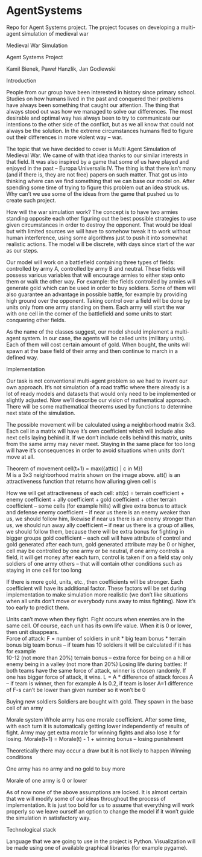# AgentSystems
Repo for Agent Systems project. The project focuses on developing a multi-agent simulation of medieval war

Medieval War Simulation 

Agent Systems Project 

Kamil Bienek, Paweł Hanzlik, Jan Godlewski 

 

Introduction 

People from our group have been interested in history since primary school. Studies on how humans lived in the past and conquered their problems have always been something that caught our attention. The thing that always stood out was how we managed to solve our differences. The most desirable and optimal way has always been to try to communicate our intentions to the other side of the conflict, but as we all know that could not always be the solution. In the extreme circumstances humans fled to figure out their differences in more violent way – war. 

The topic that we have decided to cover is Multi Agent Simulation of Medieval War. We came of with that idea thanks to our similar interests in that field. It was also inspired by a game that some of us have played and enjoyed in the past – Europa Universalis IV. The thing is that there isn’t many (and if there is, they are not free) papers on such matter. That got us into thinking where can we find something that we can base our model on. After spending some time of trying to figure this problem out an idea struck us. Why can’t we use some of the ideas from the game that pushed us to create such project. 

How will the war simulation work? The concept is to have two armies standing opposite each other figuring out the best possible strategies to use given circumstances in order to destroy the opponent. That would be ideal but with limited sources we will have to somehow tweak it to work without human interference, using some algorithms just to push it into somewhat realistic actions. The model will be discrete, with days since start of the war as our steps. 

Our model will work on a battlefield containing three types of fields: controlled by army A, controlled by army B and neutral. These fields will possess various variables that will encourage armies to either step onto them or walk the other way. For example: the fields controlled by armies will generate gold which can be used in order to buy soldiers. Some of them will also guarantee an advantage in possible battle, for example by providing high ground over the opponent. Taking control over a field will be done by units only from one army standing on them. Each army will start the war with one cell in the corner of the battlefield and some units to start conquering other fields. 

As the name of the classes suggest, our model should implement a multi-agent system. In our case, the agents will be called units (military units). Each of them will cost certain amount of gold. When bought, the units will spawn at the base field of their army and then continue to march in a defined way.  


Implementation 

Our task is not conventional multi-agent problem so we had to invent our own approach. It’s not simulation of a road traffic where there already is a lot of ready models and datasets that would only need to be implemented or slightly adjusted. Now we’ll describe our vision of mathematical approach. There will be some mathematical theorems used by functions to determine next state of the simulation.  

The possible movement will be calculated using a neighborhood matrix 3x3. Each cell in a matrix will have it’s own coefficient which will include also next cells laying behind it. If we don’t include cells behind this matrix, units from the same army may never meet. Staying in the same place for too long will have it’s consequences in order to avoid situations when units don’t move at all. 
 
  

Theorem of movement 
cell(t+1) = max({att(c) | c in M})  
M is a 3x3 neighborhood matrix shown on the image above. 
att() is an attractiveness function that returns how alluring given cell is 
 

How we will get attractiveness of each cell: 
att(c) = terrain coefficient + enemy coefficient + ally coefficient + gold coefficient + other 
terrain coefficient – some cells (for example hills) will give extra bonus to attack and defense 
enemy coefficient – if near us there is an enemy weaker than us, we should follow him, likewise if near us there is an enemy stronger than us, we should run away 
ally coefficient – if near us there is a group of allies, we should follow them, because there will be extra bonus for fighting in bigger groups 
gold coefficient – each cell will have attribute of control and gold generated after each turn, gold generated attribute may be 0 or higher, cell may be controlled by one army or be neutral, if one army controls a field, it will get money after each turn, control is taken if on a field stay only soldiers of one army 
others – that will contain other conditions such as staying in one cell for too long 
 
If there is more gold, units, etc., then coefficients will be stronger. Each coefficient will have its additional factor. These factors will be set during implementation to make simulation more realistic (we don’t like situations when all units don’t move or everybody runs away to miss fighting). Now it’s too early to predict them. 
 

Units can’t move when they fight. Fight occurs when enemies are in the same cell. Of course, each unit has its own life value. When it is 0 or lower, then unit disappears.  
Force of attack: 
F = number of soldiers in unit * big team bonus * terrain bonus 
big team bonus – if team has 10 soldiers it will be calculated if it has for example  
10-12 (not more than 20%) 
terrain bonus – extra force for being on a hill or enemy being in a valley (not more than 20%) 
Losing life during battles: 
If both teams have the same force of attack, winner is chosen randomly. If one has bigger force of attack, it wins. 
L = A * difference of attack forces 
A – if team is winner, then for example A Is 0.2, if team is loser A=1 
difference of F-s can’t be lower than given number so it won’t be 0 
 

Buying new soldiers 
Soldiers are bought with gold. They spawn in the base cell of an army 
 

Morale system 
Whole army has one morale coefficient. After some time, with each turn it is automatically getting lower independently of results of fight. Army may get extra morale for winning fights and also lose it for losing. 
Morale(t+1) = Morale(t) - 1 + winning bonus – losing punishment 
 

Theoretically there may occur a draw but it is not likely to happen 
Winning conditions 

One army has no army and no gold to buy more 

Morale of one army is 0 or lower 

As of now none of the above assumptions are locked. It is almost certain that we will modify some of our ideas throughout the process of implementation. It is just too bold for us to assume that everything will work properly so we leave ourself an option to change the model if it won’t guide the simulation in satisfactory way.  

Technological stack 

Language that we are going to use in the project is Python. Visualization will be made using one of available graphical libraries (for example pygame). 